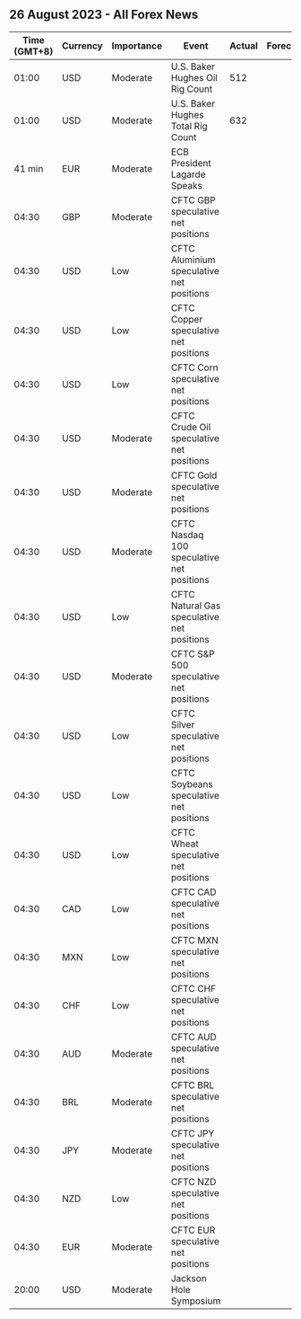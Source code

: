 ## 26 August 2023 - All Forex News

| Time (GMT+8) | Currency | Importance | Event | Actual | Forecast | Previous |
|------|----------|------------|-------|--------|----------|----------|
| 01:00 | USD | Moderate | U.S. Baker Hughes Oil Rig Count | 512 |  | 520 |
| 01:00 | USD | Moderate | U.S. Baker Hughes Total Rig Count | 632 |  | 642 |
| 41 min | EUR | Moderate | ECB President Lagarde Speaks |  |  |  |
| 04:30 | GBP | Moderate | CFTC GBP speculative net positions |  |  | 51.0K |
| 04:30 | USD | Low | CFTC Aluminium speculative net positions |  |  | 5.9K |
| 04:30 | USD | Low | CFTC Copper speculative net positions |  |  | -25.7K |
| 04:30 | USD | Low | CFTC Corn speculative net positions |  |  | -27.0K |
| 04:30 | USD | Moderate | CFTC Crude Oil speculative net positions |  |  | 242.1K |
| 04:30 | USD | Moderate | CFTC Gold speculative net positions |  |  | 121.1K |
| 04:30 | USD | Moderate | CFTC Nasdaq 100 speculative net positions |  |  | 5.2K |
| 04:30 | USD | Low | CFTC Natural Gas speculative net positions |  |  | -95.2K |
| 04:30 | USD | Moderate | CFTC S&P 500 speculative net positions |  |  | -118.4K |
| 04:30 | USD | Low | CFTC Silver speculative net positions |  |  | 7.9K |
| 04:30 | USD | Low | CFTC Soybeans speculative net positions |  |  | 65.3K |
| 04:30 | USD | Low | CFTC Wheat speculative net positions |  |  | -31.9K |
| 04:30 | CAD | Low | CFTC CAD speculative net positions |  |  | -11.4K |
| 04:30 | MXN | Low | CFTC MXN speculative net positions |  |  | 82.0K |
| 04:30 | CHF | Low | CFTC CHF speculative net positions |  |  | -4.0K |
| 04:30 | AUD | Moderate | CFTC AUD speculative net positions |  |  | -53.4K |
| 04:30 | BRL | Moderate | CFTC BRL speculative net positions |  |  | 23.5K |
| 04:30 | JPY | Moderate | CFTC JPY speculative net positions |  |  | -81.0K |
| 04:30 | NZD | Low | CFTC NZD speculative net positions |  |  | -2.4K |
| 04:30 | EUR | Moderate | CFTC EUR speculative net positions |  |  | 159.9K |
| 20:00 | USD | Moderate | Jackson Hole Symposium |  |  |  |
